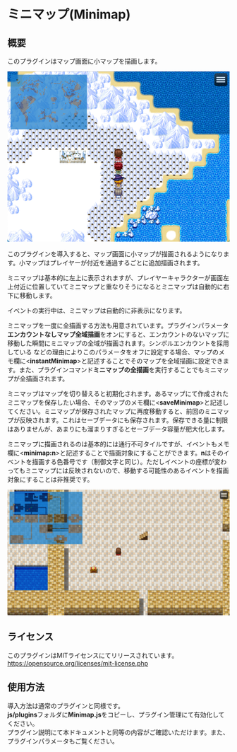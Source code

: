 # ミニマップ(Minimap)

## 概要
このプラグインはマップ画面に小マップを描画します。

![Minimap](https://github.com/nz-prism/RPG-Maker-MZ/blob/master/ReadmeImages/Minimap1.png)

このプラグインを導入すると、マップ画面に小マップが描画されるようになります。小マップはプレイヤーが付近を通過するごとに追加描画されます。

ミニマップは基本的に左上に表示されますが、プレイヤーキャラクターが画面左上付近に位置していてミニマップと重なりそうになるとミニマップは自動的に右下に移動します。

イベントの実行中は、ミニマップは自動的に非表示になります。

ミニマップを一度に全描画する方法も用意されています。プラグインパラメータ**エンカウントなしマップ全域描画**をオンにすると、エンカウントのないマップに移動した瞬間にミニマップの全域が描画されます。シンボルエンカウントを採用している
などの理由によりこのパラメータをオフに設定する場合、マップのメモ欄に\<**instantMinimap**\>と記述することでそのマップを全域描画に設定できます。また、プラグインコマンド**ミニマップの全描画**を実行することでもミニマップが全描画されます。

ミニマップはマップを切り替えると初期化されます。あるマップにて作成されたミニマップを保存したい場合、そのマップのメモ欄に\<**saveMinimap**\>と記述してください。ミニマップが保存されたマップに再度移動すると、前回のミニマップが反映されます。これはセーブデータにも保存されます。保存できる量に制限はありませんが、あまりにも溜まりすぎるとセーブデータ容量が肥大化します。

ミニマップに描画されるのは基本的には通行不可タイルですが、イベントもメモ欄に\<**minimap:n**\>と記述することで描画対象にすることができます。**n**はそのイベントを描画する色番号です（制御文字と同じ）。ただしイベントの座標が変わってもミニマップには反映されないので、移動する可能性のあるイベントを描画対象にすることは非推奨です。

![EventSymbol](https://github.com/nz-prism/RPG-Maker-MZ/blob/master/ReadmeImages/Minimap2.png)


## ライセンス
このプラグインはMITライセンスにてリリースされています。  
https://opensource.org/licenses/mit-license.php


## 使用方法
導入方法は通常のプラグインと同様です。  
**js/plugins**フォルダに**Minimap.js**をコピーし、プラグイン管理にて有効化してください。  
プラグイン説明にて本ドキュメントと同等の内容がご確認いただけます。また、プラグインパラメータもご覧ください。
